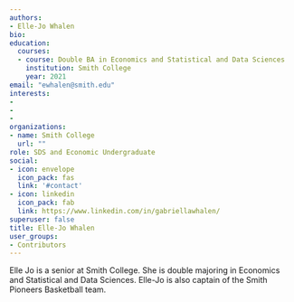 ```yaml
---
authors:
- Elle-Jo Whalen
bio: 
education:
  courses:
  - course: Double BA in Economics and Statistical and Data Sciences
    institution: Smith College
    year: 2021
email: "ewhalen@smith.edu"
interests:
- 
- 
- 
organizations: 
- name: Smith College
  url: ""
role: SDS and Economic Undergraduate
social:
- icon: envelope
  icon_pack: fas
  link: '#contact'
- icon: linkedin
  icon_pack: fab
  link: https://www.linkedin.com/in/gabriellawhalen/
superuser: false
title: Elle-Jo Whalen
user_groups:
- Contributors
---
```


Elle Jo is a senior at Smith College. She is double majoring in Economics and Statistical and Data Sciences. Elle-Jo is also captain of the Smith Pioneers Basketball team. 
